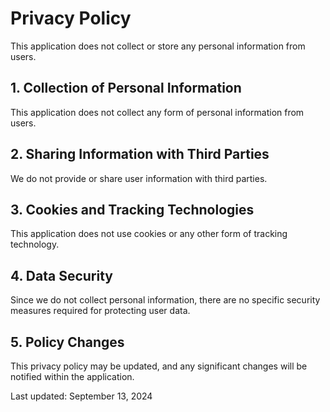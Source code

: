 # Privacy Policy

This application does not collect or store any personal information from users.

## 1. Collection of Personal Information
This application does not collect any form of personal information from users.

## 2. Sharing Information with Third Parties
We do not provide or share user information with third parties.

## 3. Cookies and Tracking Technologies
This application does not use cookies or any other form of tracking technology.

## 4. Data Security
Since we do not collect personal information, there are no specific security measures required for protecting user data.

## 5. Policy Changes
This privacy policy may be updated, and any significant changes will be notified within the application.

Last updated: September 13, 2024
